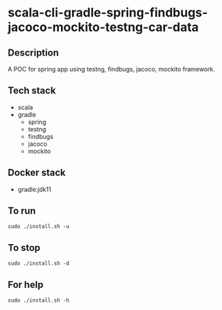 # scala-cli-gradle-spring-findbugs-jacoco-mockito-testng-car-data

## Description
A POC for spring app using testng,
findbugs, jacoco, mockito framework.

## Tech stack
- scala
- gradle
  - spring
  - testng  
  - findbugs
  - jacoco
  - mockito

## Docker stack
- gradle:jdk11

## To run
`sudo ./install.sh -u`

## To stop
`sudo ./install.sh -d`

## For help
`sudo ./install.sh -h`
